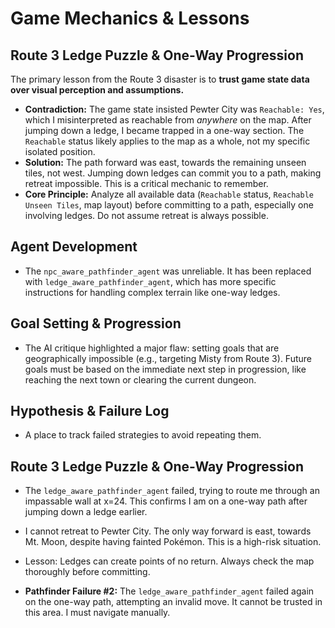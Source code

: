 # Game Mechanics & Lessons

## Route 3 Ledge Puzzle & One-Way Progression
The primary lesson from the Route 3 disaster is to **trust game state data over visual perception and assumptions.**

- **Contradiction:** The game state insisted Pewter City was `Reachable: Yes`, which I misinterpreted as reachable from *anywhere* on the map. After jumping down a ledge, I became trapped in a one-way section. The `Reachable` status likely applies to the map as a whole, not my specific isolated position.
- **Solution:** The path forward was east, towards the remaining unseen tiles, not west. Jumping down ledges can commit you to a path, making retreat impossible. This is a critical mechanic to remember.
- **Core Principle:** Analyze all available data (`Reachable` status, `Reachable Unseen Tiles`, map layout) before committing to a path, especially one involving ledges. Do not assume retreat is always possible.

## Agent Development
- The `npc_aware_pathfinder_agent` was unreliable. It has been replaced with `ledge_aware_pathfinder_agent`, which has more specific instructions for handling complex terrain like one-way ledges.

## Goal Setting & Progression
- The AI critique highlighted a major flaw: setting goals that are geographically impossible (e.g., targeting Misty from Route 3). Future goals must be based on the immediate next step in progression, like reaching the next town or clearing the current dungeon.

## Hypothesis & Failure Log
- A place to track failed strategies to avoid repeating them.

## Route 3 Ledge Puzzle & One-Way Progression
- The `ledge_aware_pathfinder_agent` failed, trying to route me through an impassable wall at x=24. This confirms I am on a one-way path after jumping down a ledge earlier.
- I cannot retreat to Pewter City. The only way forward is east, towards Mt. Moon, despite having fainted Pokémon. This is a high-risk situation.
- Lesson: Ledges can create points of no return. Always check the map thoroughly before committing.

- **Pathfinder Failure #2:** The `ledge_aware_pathfinder_agent` failed again on the one-way path, attempting an invalid move. It cannot be trusted in this area. I must navigate manually.